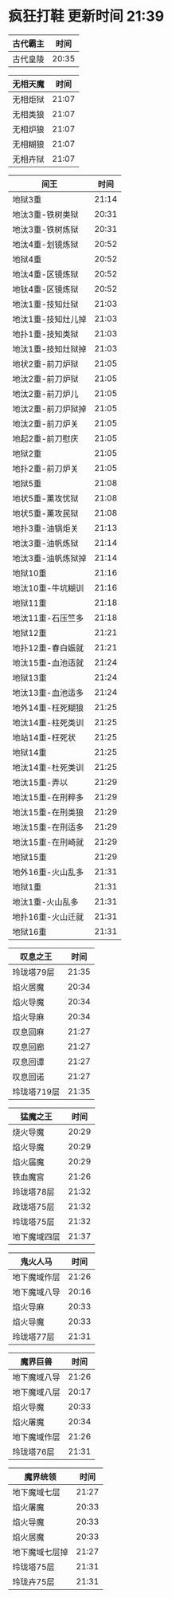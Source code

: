# 疯狂打鞋 更新时间 21:39

| 古代霸主   | 时间    |
|--------|-------|
| 古代皇陵 | 20:35 |

| 无相天魔   | 时间    |
|--------|-------|
| 无相炬狱 | 21:07 |
| 无相类狼 | 21:07 |
| 无相炉狼 | 21:07 |
| 无相糊狼 | 21:07 |
| 无相卉狱 | 21:07 |

| 间王   | 时间    |
|--------|-------|
| 地狱3重 | 21:14 |
| 地汰3重-铁树类狱 | 20:31 |
| 地汰3重-铁树炼狱 | 20:31 |
| 地汰4重-划镜炼狱 | 20:52 |
| 地狱4重 | 20:52 |
| 地汰4重-区镜炼狱 | 20:52 |
| 地钛4重-区镜炼狱 | 20:52 |
| 地汰1重-技知灶狱 | 21:03 |
| 地汰1重-技知灶儿掉 | 21:03 |
| 地扑1重-技知类狱 | 21:03 |
| 地汰1重-技知灶狱掉 | 21:03 |
| 地状2重-前刀炉狱 | 21:05 |
| 地汰2重-前刀炉狱 | 21:05 |
| 地汰2重-前刀炉儿 | 21:05 |
| 地汰2重-前刀炉狱掉 | 21:05 |
| 地汰2重-前刀炉关 | 21:05 |
| 地起2重-前刀慰庆 | 21:05 |
| 地狱2重 | 21:05 |
| 地扑2重-前刀炉关 | 21:05 |
| 地狱5重 | 21:08 |
| 地状5重-薰攻忧狱 | 21:08 |
| 地状5重-薰攻民狱 | 21:08 |
| 地扑3重-油锅炬关 | 21:13 |
| 地汰3重-油帆炼狱 | 21:14 |
| 地汰3重-油帆炼狱掉 | 21:14 |
| 地狱10重 | 21:16 |
| 地汰10重-牛坑糊训 | 21:16 |
| 地狱11重 | 21:18 |
| 地汰11重-石压竺多 | 21:18 |
| 地狱12重 | 21:21 |
| 地扑12重-春白娠就 | 21:21 |
| 地汰15重-血池适就 | 21:24 |
| 地狱13重 | 21:24 |
| 地汰13重-血池适多 | 21:24 |
| 地外14重-枉死糊狼 | 21:25 |
| 地汰14重-柱死类训 | 21:25 |
| 地站14重-枉死状 | 21:25 |
| 地狱14重 | 21:25 |
| 地汰14重-杜死类训 | 21:25 |
| 地汰15重-弄以 | 21:29 |
| 地汰15重-在刑粹多 | 21:29 |
| 地汰15重-在刑类狼 | 21:29 |
| 地汰15重-在刑适多 | 21:29 |
| 地汰15重-在刑崎就 | 21:29 |
| 地狱15重 | 21:29 |
| 地外16重-火山乱多 | 21:31 |
| 地狱1重 | 21:31 |
| 地汰1重-火山乱多 | 21:31 |
| 地扑16重-火山迁就 | 21:31 |
| 地狱16重 | 21:31 |

| 叹息之王   | 时间    |
|--------|-------|
| 玲珑塔79层 | 21:35 |
| 焰火居魔 | 20:34 |
| 焰火导魔 | 20:34 |
| 焰火导麻 | 20:34 |
| 叹息回麻 | 21:27 |
| 叹息回廊 | 21:27 |
| 叹息回谭 | 21:27 |
| 叹息回诺 | 21:27 |
| 玲珑塔719层 | 21:35 |

| 猛魔之王   | 时间    |
|--------|-------|
| 烧火导魔 | 20:29 |
| 焰火导魔 | 20:29 |
| 焰火届魔 | 20:29 |
| 铁血魔宫 | 21:26 |
| 玲珑塔78层 | 21:32 |
| 政珑塔75层 | 21:32 |
| 玲珑塔75层 | 21:32 |
| 地下魔域四层 | 21:37 |

| 鬼火人马   | 时间    |
|--------|-------|
| 地下魔域作层 | 21:26 |
| 地下魔域八导 | 20:16 |
| 焰火导麻 | 20:33 |
| 焰火导魔 | 20:33 |
| 玲珑塔77层 | 21:31 |

| 魔界巨兽   | 时间    |
|--------|-------|
| 地下魔域八导 | 21:26 |
| 地下魔域八层 | 20:17 |
| 焰火导魔 | 20:33 |
| 焰火屠魔 | 20:34 |
| 地下魔域作层 | 21:26 |
| 玲珑塔76层 | 21:31 |

| 魔界统领   | 时间    |
|--------|-------|
| 地下魔域七层 | 21:27 |
| 焰火屠魔 | 20:33 |
| 焰火导魔 | 20:33 |
| 焰火居魔 | 20:33 |
| 地下魔域七层掉 | 21:27 |
| 玲珑塔75层 | 21:31 |
| 玲珑卉75层 | 21:31 |
